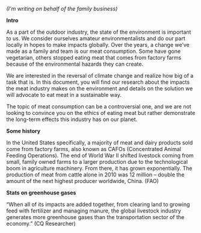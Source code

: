 *(I'm writing on behalf of the family business)*

**Intro**

As a part of the outdoor industry, the state of the environment is important to us. We consider ourselves amateur environmentalists and do our part locally in hopes to make impacts globally. Over the years, a change we’ve made as a family and team is our meat consumption. Some have gone vegetarian, others stopped eating meat that comes from factory farms because of the environmental hazards they can create. 


We are interested in the reversal of climate change and realize how big of a task that is. In this document, you will find our research about the impacts the meat industry makes on the environment and details on the solution we will advocate to eat meat in a sustainable way.


The topic of meat consumption can be a controversial one, and we are not looking to convince you on the ethics of eating meat but rather demonstrate the long-term effects this industry has on our planet. 


**Some history**

In the United States specifically, a majority of meat and dairy products sold come from factory farms, also known as CAFOs (Concentrated Animal Feeding Operations). The end of World War II shifted livestock coming from small, family owned farms to a larger production due to the technological boom in agriculture machinery. From there, it has grown exponentially. The production of meat from cattle alone in 2010 was 12 million – double the amount of the next highest producer worldwide, China. (FAO)


**Stats on greenhouse gases**

“When all of its impacts are added together, from clearing land to growing feed with fertilizer and managing manure, the global livestock industry generates more greenhouse gases than the transportation sector of the economy.” (CQ Researcher)
